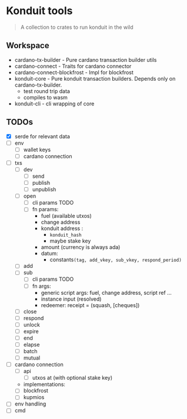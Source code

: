 # Konduit tools

> A collection to crates to run konduit in the wild

## Workspace

- cardano-tx-builder - Pure cardano transaction builder utils
- cardano-connect - Traits for cardano connector
- cardano-connect-blockfrost - Impl for blockfrost
- konduit-core - Pure konduit transaction builders. Depends only on
  cardano-tx-builder.
  - test round trip data
  - compiles to wasm
- konduit-cli - cli wrapping of core

## TODOs

- [x] serde for relevant data
- [ ] env
  - [ ] wallet keys
  - [ ] cardano connection
- [ ] txs
  - [ ] dev
    - [ ] send
    - [ ] publish
    - [ ] unpublish
  - [ ] open
    - [ ] cli params TODO
    - [ ] fn params:
      - fuel (available utxos)
      - change address
      - konduit address :
        - `konduit_hash`
        - maybe stake key
      - amount (currency is always ada)
      - datum:
        - constants`(tag, add_vkey, sub_vkey, respond_period)`
  - [ ] add
  - [ ] sub
    - [ ] cli params TODO
    - [ ] fn args:
      - generic script args: fuel, change address, script ref ...
      - instance input (resolved)
      - redeemer: receipt = (squash, [cheques])
  - [ ] close
  - [ ] respond
  - [ ] unlock
  - [ ] expire
  - [ ] end
  - [ ] elapse
  - [ ] batch
  - [ ] mutual
- [ ] cardano connection
  - [ ] api
    - [ ] utxos at (with optional stake key)
  - implementations:
  - [ ] blockfrost
  - [ ] kupmios
- [ ] env handling
- [ ] cmd
